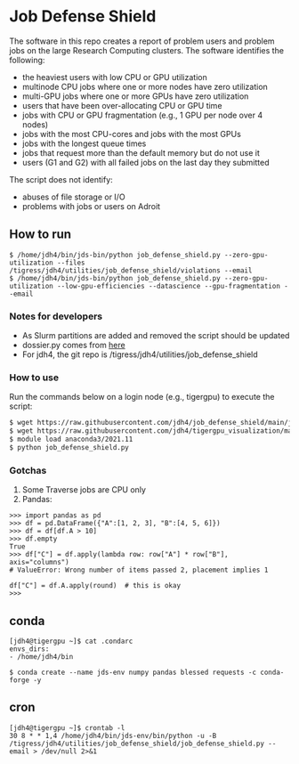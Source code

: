 # Job Defense Shield

The software in this repo creates a report of problem users and problem jobs on the large Research Computing clusters. The software identifies the following:

+ the heaviest users with low CPU or GPU utilization  
+ multinode CPU jobs where one or more nodes have zero utilization  
+ multi-GPU jobs where one or more GPUs have zero utilization  
+ users that have been over-allocating CPU or GPU time  
+ jobs with CPU or GPU fragmentation (e.g., 1 GPU per node over 4 nodes)  
+ jobs with the most CPU-cores and jobs with the most GPUs  
+ jobs with the longest queue times  
+ jobs that request more than the default memory but do not use it  
+ users (G1 and G2) with all failed jobs on the last day they submitted  

The script does not identify:
+ abuses of file storage or I/O  
+ problems with jobs or users on Adroit

## How to run

```
$ /home/jdh4/bin/jds-bin/python job_defense_shield.py --zero-gpu-utilization --files /tigress/jdh4/utilities/job_defense_shield/violations --email
$ /home/jdh4/bin/jds-bin/python job_defense_shield.py --zero-gpu-utilization --low-gpu-efficiencies --datascience --gpu-fragmentation --email
```

### Notes for developers

- As Slurm partitions are added and removed the script should be updated  
- dossier.py comes from [here](https://github.com/jdh4/tigergpu_visualization)
- For jdh4, the git repo is /tigress/jdh4/utilities/job_defense_shield

### How to use

Run the commands below on a login node (e.g., tigergpu) to execute the script:

```bash
$ wget https://raw.githubusercontent.com/jdh4/job_defense_shield/main/job_defense_shield.py
$ wget https://raw.githubusercontent.com/jdh4/tigergpu_visualization/master/dossier.py
$ module load anaconda3/2021.11
$ python job_defense_shield.py
```

###  Gotchas

1. Some Traverse jobs are CPU only
2. Pandas:

```
>>> import pandas as pd
>>> df = pd.DataFrame({"A":[1, 2, 3], "B":[4, 5, 6]})
>>> df = df[df.A > 10]
>>> df.empty
True
>>> df["C"] = df.apply(lambda row: row["A"] * row["B"], axis="columns")
# ValueError: Wrong number of items passed 2, placement implies 1

df["C"] = df.A.apply(round)  # this is okay
>>>
```

## conda

```
[jdh4@tigergpu ~]$ cat .condarc
envs_dirs:
- /home/jdh4/bin
```

```
$ conda create --name jds-env numpy pandas blessed requests -c conda-forge -y
```

## cron

```
[jdh4@tigergpu ~]$ crontab -l
30 8 * * 1,4 /home/jdh4/bin/jds-env/bin/python -u -B /tigress/jdh4/utilities/job_defense_shield/job_defense_shield.py --email > /dev/null 2>&1
```
